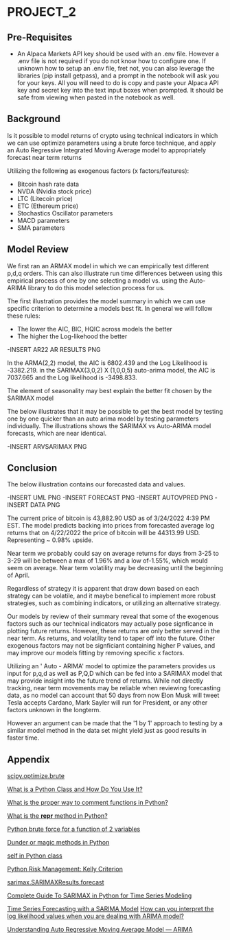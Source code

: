 # PROJECT_2

## Pre-Requisites

* An Alpaca Markets API key should be used with an .env file. However a .env file is not required if you do not know how to configure one.  If unknown how to setup an .env file, fret not, you can also leverage the libraries (pip install getpass), and a prompt in the notebook will ask you for your keys. All you will need to do is copy and paste your Alpaca API key and secret key into the text input boxes when prompted. It should be safe from viewing when pasted in the notebook as well.

## Background
Is it possible to model returns of crypto using technical indicators in which we can use optimize parameters using a brute force technique, and apply an Auto Regressive Integrated Moving Average model to appropriately forecast near term returns

Utilizing the following as exogenous factors (x factors/features):
* Bitcoin hash rate data
* NVDA (Nvidia stock price)
* LTC (Litecoin price)
* ETC (Ethereum price)
* Stochastics Oscillator parameters
* MACD parameters
* SMA parameters

## Model Review

We first ran an ARMAX model in which we can empirically test different p,d,q orders. This can also illustrate run time differences between using this empirical process of one by one selecting a model vs. using the Auto-ARIMA library to do this model selection process for us.

The first illustration provides the model summary in which we can use specific criterion to determine a models best fit. In general we will follow these rules:
* The lower the AIC, BIC, HQIC across models the better
* The higher the Log-likehood the better

-INSERT AR22 AR RESULTS PNG

In the ARMA(2,2) model, the AIC is 6802.439 and the Log Likelihood is -3382.219.
in the SARIMAX(3,0,2) X (1,0,0,5) auto-arima model, the AIC is 7037.665 and the Log likelihood is -3498.833.

The element of seasonality may best explain the better fit chosen by the SARIMAX model


The below illustrates that it may be possible to get the best model by testing one by one quicker than an auto arima model by testing parameters individually.
The illustrations shows the SARIMAX vs Auto-ARIMA model forecasts, which are near identical.

-INSERT ARVSARIMAX PNG

## Conclusion
The below illustration contains our forecasted data and values.

-INSERT UML PNG
-INSERT FORECAST PNG
-INSERT AUTOVPRED PNG
-INSERT DATA PNG

The current price of bitcoin is 43,882.90 USD as of 3/24/2022 4:39 PM EST. The model predicts backing into prices from forecasted average log returns that on 4/22/2022 the price of bitcoin will be 44313.99 USD. Representing ~ 0.98% upside.

Near term we probably could say on average returns for days from 3-25 to 3-29 will be between a max of 1.96% and a low of-1.55%, which would seem on average. Near term volatility may be decreasing until the beginning of April.

Regardless of strategy it is apparent that draw down based on each strategy can be volatile, and it maybe benefical to implement more robust strategies, such as combining indicators, or utilizing an alternative strategy.

Our models by review of their summary reveal that some of the exogenous factors such as our technical indicators may actually pose signficance in plotting future returns.  However, these returns are only better served in the near term. As returns, and volatility tend to taper off into the future. Other exogenous factors may not be signficiant containing higher P values, and may improve our models fitting by removing specific x factors.

Utilizing an ' Auto - ARIMA' model to optimize the parameters provides us input for p,q,d as well as P,Q,D which can be fed into a SARIMAX model that may provide insight into the future trend of returns. While not directly tracking, near term movements may be reliable when reviewing forecasting data, as no model can account that 50 days from now Elon Musk will tweet Tesla accepts Cardano, Mark Sayler will run for President, or any other factors unknown in the longterm.

However an argument can be made that the '1 by 1' approach to testing by a similar model method in the data set might yield just as good results in faster time.

## Appendix
[scipy.optimize.brute](https://docs.scipy.org/doc/scipy/reference/generated/scipy.optimize.brute.html)

[What is a Python Class and How Do You Use It?](https://towardsdatascience.com/enhance-your-python-project-code-with-classes-5a19d0e9f841#:~:text=A%20Python%20class%20is%20like,object%20is%20initiated%20from%20scratch.)

[What is the proper way to comment functions in Python?](https://stackoverflow.com/questions/2357230/what-is-the-proper-way-to-comment-functions-in-python#:~:text=That's%20three%20double%20quotes%20to,be%20replaced%20by%20single%20quotes.)

[What is the __repr__ method in Python?](https://www.educative.io/edpresso/what-is-the-repr-method-in-python)

[Python brute force for a function of 2 variables](https://stackoverflow.com/questions/49624208/python-brute-force-for-a-function-of-2-variables)

[Dunder or magic methods in Python](https://www.geeksforgeeks.org/dunder-magic-methods-python/#:~:text=Dunder%20or%20magic%20methods%20in%20Python%20are%20the%20methods%20having,__%2C%20__repr__%20etc.)

[self in Python class](https://www.geeksforgeeks.org/self-in-python-class/)

[Python Risk Management: Kelly Criterion](https://towardsdatascience.com/python-risk-management-kelly-criterion-526e8fb6d6fd)

[sarimax.SARIMAXResults.forecast](https://www.statsmodels.org/dev/generated/statsmodels.tsa.statespace.sarimax.SARIMAXResults.forecast.html)

[Complete Guide To SARIMAX in Python for Time Series Modeling](https://analyticsindiamag.com/complete-guide-to-sarimax-in-python-for-time-series-modeling/)

[Time Series Forecasting with a SARIMA Model](https://towardsdatascience.com/time-series-forecasting-with-a-sarima-model-db051b7ae459)
[How can you interpret the log likelihood values when you are dealing with ARIMA model?](https://www.researchgate.net/post/How_can_you_interpret_the_log_likelihood_values_when_you_are_dealing_with_ARIMA_model)

[Understanding Auto Regressive Moving Average Model — ARIMA](https://medium.com/fintechexplained/understanding-auto-regressive-model-arima-4bd463b7a1bb)